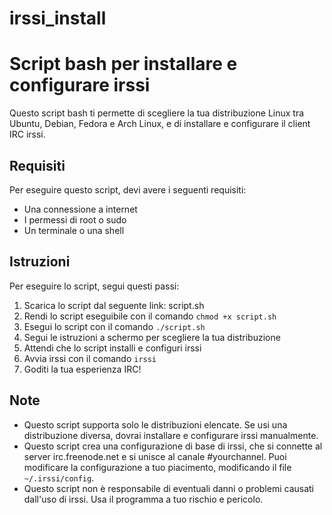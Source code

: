 # irssi_install

# Script bash per installare e configurare irssi

Questo script bash ti permette di scegliere la tua distribuzione Linux tra Ubuntu, Debian, Fedora e Arch Linux, e di installare e configurare il client IRC irssi.

## Requisiti

Per eseguire questo script, devi avere i seguenti requisiti:

- Una connessione a internet
- I permessi di root o sudo
- Un terminale o una shell

## Istruzioni

Per eseguire lo script, segui questi passi:

1. Scarica lo script dal seguente link: script.sh
2. Rendi lo script eseguibile con il comando `chmod +x script.sh`
3. Esegui lo script con il comando `./script.sh`
4. Segui le istruzioni a schermo per scegliere la tua distribuzione
5. Attendi che lo script installi e configuri irssi
6. Avvia irssi con il comando `irssi`
7. Goditi la tua esperienza IRC!

## Note

- Questo script supporta solo le distribuzioni elencate. Se usi una distribuzione diversa, dovrai installare e configurare irssi manualmente.
- Questo script crea una configurazione di base di irssi, che si connette al server irc.freenode.net e si unisce al canale #yourchannel. Puoi modificare la configurazione a tuo piacimento, modificando il file `~/.irssi/config`.
- Questo script non è responsabile di eventuali danni o problemi causati dall'uso di irssi. Usa il programma a tuo rischio e pericolo.

